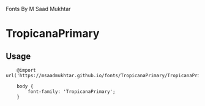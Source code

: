 Fonts By M Saad Mukhtar

# TropicanaPrimary

## Usage
 
		@import url('https://msaadmukhtar.github.io/fonts/TropicanaPrimary/TropicanaPrimaryFont.css');

		body {
			font-family: 'TropicanaPrimary';
		}
	

